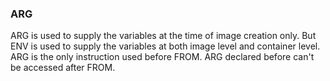 ### ARG
ARG is used to supply the variables at the time of image creation only. But ENV is used to supply the variables at both image level and container level.
ARG is the only instruction used before FROM. ARG declared before can't be accessed after FROM.